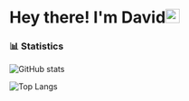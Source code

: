 <h1>Hey there! I'm David<img src="https://github.com/souvikguria98/souvikguria98/blob/master/Hi.gif" width="25"></h1>

### 📊 Statistics

![GitHub stats](https://github-readme-stats.vercel.app/api?username=david9morais&theme=dark&show_icons=true&hide=stars,contribs&include_all_commits=true&count_private=true)

![Top Langs](https://github-readme-stats.vercel.app/api/top-langs/?username=david9morais&theme=dark&show_icons=true&layout=compact)
